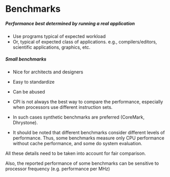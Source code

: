 # Benchmarks

##### Performance best determined by running a real application
* Use programs typical of expected workload
* Or, typical of expected class of applications. e.g., compilers/editors,
scientific applications, graphics, etc.
##### Small benchmarks
* Nice for architects and designers
* Easy to standardize
* Can be abused

* CPI is not always the best way to compare the performance,
especially when processors use different instruction sets.
* In such cases synthetic benchmarks are preferred (CoreMark,
Dhrystone).
* It should be noted that different benchmarks consider different
levels of performance. Thus, some benchmarks measure only CPU performance without
cache performance, and some do system evaluation.

All these details need to be taken into account for fair comparison.

Also, the reported performance of some benchmarks can be
sensitive to processor frequency (e.g. performance per MHz)
